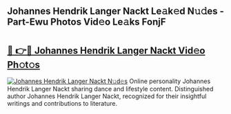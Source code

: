 ## Johannes Hendrik Langer Nackt Le𝚊k𝚎d N𝚞𝚍es - Part-Ewu Photos Vid𝚎o Le𝚊ks FonjF

# <h2><a href="http://fb0f5c.evod.top/?m=Johannes+Hendrik+Langer+Nackt">🔗 👉🔴 Johannes Hendrik Langer Nackt Vid𝚎o Ph𝚘t𝚘s</a></h2>

[![Johannes Hendrik Langer Nackt N𝚞d𝚎s](https://i.imgur.com/8V9OHl7.gif)](http://fb0f5c.evod.top/?m=Johannes+Hendrik+Langer+Nackt)
Online personality Johannes Hendrik Langer Nackt sharing dance and lifestyle content. Distinguished author Johannes Hendrik Langer Nackt, recognized for their insightful writings and contributions to literature. 

